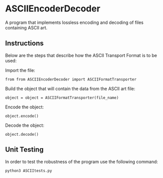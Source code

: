 # ASCIIEncoderDecoder

A program that implements lossless encoding and decoding of files containing ASCII art.

## Instructions

Below are the steps that describe how the ASCII Transport Format is to be used:

Import the file:

  `from from ASCIIEncoderDecoder import ASCIIFormatTransporter`

Build the object that will contain the data from the ASCII art file:

  `object = object = ASCIIFormatTransporter(file_name)`

Encode the object:

  `object.encode()`

Decode the object:

  `object.decode()`

## Unit Testing

In order to test the robustness of the program use the following command:

`python3 ASCIItests.py`


